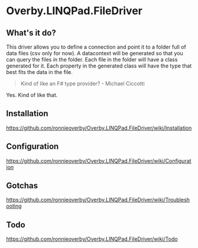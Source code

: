 # Overby.LINQPad.FileDriver

## What's it do?

This driver allows you to define a connection and point it to a folder full of data files (csv only for now). A datacontext will be generated so that you can query the files in the folder. Each file in the folder will have a class generated for it. Each property in the generated class will have the type that best fits the data in the file.

> Kind of like an F# type provider? - Michael Ciccotti

Yes. Kind of like that.

## Installation

https://github.com/ronnieoverby/Overby.LINQPad.FileDriver/wiki/Installation


## Configuration

https://github.com/ronnieoverby/Overby.LINQPad.FileDriver/wiki/Configuration

## Gotchas

https://github.com/ronnieoverby/Overby.LINQPad.FileDriver/wiki/Troubleshooting

## Todo

https://github.com/ronnieoverby/Overby.LINQPad.FileDriver/wiki/Todo
